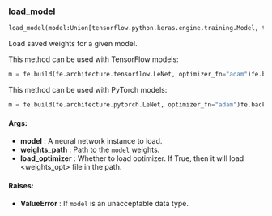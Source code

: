 

### load_model
```python
load_model(model:Union[tensorflow.python.keras.engine.training.Model, torch.nn.modules.module.Module], weights_path:str, load_optimizer:bool=False)
```
Load saved weights for a given model.

This method can be used with TensorFlow models:
```python
m = fe.build(fe.architecture.tensorflow.LeNet, optimizer_fn="adam")fe.backend.save_model(m, save_dir="tmp", model_name="test")fe.backend.load_model(m, weights_path="tmp/test.h5")
```


This method can be used with PyTorch models:
```python
m = fe.build(fe.architecture.pytorch.LeNet, optimizer_fn="adam")fe.backend.save_model(m, save_dir="tmp", model_name="test")fe.backend.load_model(m, weights_path="tmp/test.pt")
```




#### Args:

* **model** :  A neural network instance to load.
* **weights_path** :  Path to the `model` weights.
* **load_optimizer** :  Whether to load optimizer. If True, then it will load <weights_opt> file in the path.

#### Raises:

* **ValueError** :  If `model` is an unacceptable data type.